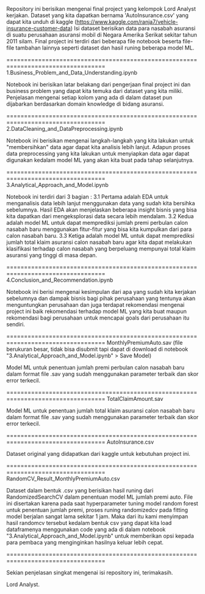 Repository ini berisikan mengenai final project yang kelompok Lord Analyst kerjakan.
Dataset yang kita dapatkan bernama 'AutoInsurance.csv' yang dapat kita unduh di kaggle (https://www.kaggle.com/ranja7/vehicle-insurance-customer-data)
Isi dataset berisikan data para nasabah asuransi di suatu perusahaan asuransi mobil di Negara Amerika Serikat sekitar tahun 2011 silam.
Final project ini terdiri dari beberapa file notebook beserta file-file tambahan lainnya seperti dataset dan hasil runing beberapa model ML.

==================================================================================
1.Business_Problem_and_Data_Understanding.ipynb

Notebook ini berisikan latar belakang dari pengerjaan final project ini dan business problem yang dapat kita temuka dari dataset yang kita miliki. Penjelasan mengenai
setiap kolom yang ada di dalam dataset pun dijabarkan berdasarkan domain knowledge di bidang asuransi.

==================================================================================
2.DataCleaning_and_DataPreprocessing.ipynb

Notebook ini berisikan mengenai langkah-langkah yang kita lakukan untuk "membersihkan" data agar dapat kita analisis lebih lanjut. Adapun proses data preprocessing yang kita lakukan
untuk menyiapkan data agar dapat digunakan kedalam model ML yang akan kita buat pada tahap selanjutnya.

==================================================================================
3.Analytical_Approach_and_Model.ipynb

Notebook ini terdiri dari 3 bagian :
	3.1 	Pertama adalah EDA untuk menganalisis data lebih lanjut menggunakan data yang sudah kita bersihka sebelumnya. Hasil EDA akan menjelaskan beberapa
		insight bisnis yang bisa kita dapatkan dari mengeksplorasi data secara lebih mendalam.
	3.2 	Kedua adalah model ML untuk dapat memprediksi jumlah premi perbulan calon nasabah baru menggunakan fitur-fitur yang bisa kita kumpulkan dari para calon 		nasabah baru.
	3.3	Ketiga adalah model ML untuk dapat memprediksi jumlah total klaim asuransi calon nasabah baru agar kita dapat melakukan klasifikasi terhadap calon nasabah
		yang berpeluang mempunyai total klaim asuransi yang tinggi di masa depan.

==================================================================================
4.Conclusion_and_Recommendation.ipynb

Notebook ini berisi mengenai kesimpulan dari apa yang sudah kita kerjakan sebelumnya dan dampak bisnis bagi pihak perusahaan yang tentunya akan menguntungkan perusahaan dan juga terdapat
rekomendasi mengenai project ini baik rekomendasi terhadap model ML yang kita buat maupun rekomendasi bagi perusahaan untuk mencapai goals dari perusahaan itu sendiri.

==================================================================================
MonthlyPremiumAuto.sav (file berukuran besar, tidak bisa disubmit tapi dapat di download di notebook "3.Analytical_Approach_and_Model.ipynb" > Save Model)

Model ML untuk penentuan jumlah premi perbulan calon nasabah baru dalam format file .sav yang sudah menggunakan parameter terbaik dan skor error terkecil.

==================================================================================
TotalClaimAmount.sav

Model ML untuk penentuan jumlah total klaim asuransi calon nasabah baru dalam format file .sav yang sudah menggunakan parameter terbaik dan skor error terkecil.

==================================================================================
AutoInsurance.csv

Dataset original yang didapatkan dari kaggle untuk kebutuhan project ini.

==================================================================================
RandomCV_Result_MonthlyPremiumAuto.csv

Dataset dalam bentuk .csv yang berisikan hasil runing dari RandomizedSearchCV dalam penentuan model ML jumlah premi auto.
File ini disertakan karena pada saat hyperparameter tuning model random forest untuk penentuan jumlah premi, proses runing 
randomizedcv pada fitting model berjalan sangat lama sekitar 1 jam. Maka dari itu kami menyimpan hasil randomcv tersebut kedalam bentuk csv
yang dapat kita load dataframenya menggunakan code yang ada di dalam notebook "3.Analytical_Approach_and_Model.ipynb" untuk memberikan opsi kepada para
pembaca yang menginginkan hasilnya keluar lebih cepat.

==================================================================================

Sekian penjelasan singkat mengenai isi repository ini, terimakasih.



Lord Analyst.
